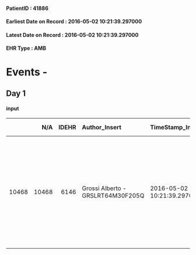 
#### PatientID : 41886
#### Earliest Date on Record : 2016-05-02 10:21:39.297000
#### Latest Date on Record : 2016-05-02 10:21:39.297000
#### EHR Type : AMB

# Events - 

## Day 1

#### input
|       |    N/A |   IDEHR | Author_Insert                     | TimeStamp_Insert           | EHRType   |   PatientID |   IDDigitalSignDocument | persone_vicine   |   Unnamed: 0_x.1 |   IDANAMNESI_SOCIALE | Patient   | FamigliaAltro   | Paziente_T   | FamigliaAltro_T   |   Non_Rilevabile_x.1 | Note_Non_Rilevabile_x.1   | opt_Problemi   | chk_contr_sintomi   | opt_paziente_a   | opt_famiglia_a   | opt_adeguatezza   | ds_note_ad                                                                                                                                               | opt_paziente_solo   | opt_presente_assente   | Caregiver_principale       | opt_capacita     | opt_risorse_ec   | opt_paziente_ad   | opt_caregiver_ad   | Needs     | Fragility                    |
|------:|-------:|--------:|:----------------------------------|:---------------------------|:----------|------------:|------------------------:|:-----------------|-----------------:|---------------------:|:----------|:----------------|:-------------|:------------------|---------------------:|:--------------------------|:---------------|:--------------------|:-----------------|:-----------------|:------------------|:---------------------------------------------------------------------------------------------------------------------------------------------------------|:--------------------|:-----------------------|:---------------------------|:-----------------|:-----------------|:------------------|:-------------------|:----------|:-----------------------------|
| 10468 |  10468 |    6146 | Grossi Alberto - GRSLRT64M30F205Q | 2016-05-02 10:21:39.297000 | AMB       |       41886 |                  352599 | N/A              |             3152 |                 2035 | Si#1      | Si#1            | No#0         | Si#1              |                    0 | NR                        | No#0           | controllo sintomi#0 | Congruenti#1     | Congruenti#1     | No#0              | La paziente vive sola in quanto il marito √® deceduto alcuni mesi fa, non hanno figli e le due parenti di riferimento sono le sorelle Dolores e Giuliana | Si#1                | Presente#1             | sorelle Dolores r Giuliana | Incrementabile#1 | Da valutare#2    | Totale#2          | Totale#2           | Clinici#0 | sovraccarico assistenziale#4 |



